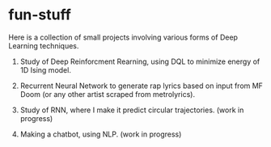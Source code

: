 # fun-stuff

Here is a collection of small projects involving various forms of Deep Learning techniques.

1. Study of Deep Reinforcment Rearning, using DQL to minimize energy of 1D Ising model.
  

2. Recurrent Neural Network to generate rap lyrics based on input from MF Doom (or any other artist scraped from metrolyrics).
    

3. Study of RNN, where I make it predict circular trajectories. (work in progress)

4. Making a chatbot, using NLP. (work in progress)
